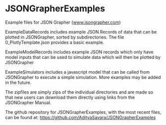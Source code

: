 # JSONGrapherExamples
 Example files for JSON Grapher (www.jsongrapher.com)

ExampleDataRecords includes example JSON Records of data that can be plotted in JSONGrapher, sorted by subdirectories.
The file 0_PlotlyTemplate.json provides a basic example.

ExampleModelRecords includes example JSON records which only have model inputs that can be used to simulate data which will then be plotted by JSONGrapher

ExampleSimulators includes a javascript model that can be called from JSONGrapher to execute a simple simulation. More examples may be added in the future.

The zipfiles are simply zips of the individual directories and are made so that new users can download them directly using links from the JSONGrapher Manual.

The github repository for JSONGrapherExamples, with the most recent files, can be found at: https://github.com/AdityaSavara/JSONGrapherExamples